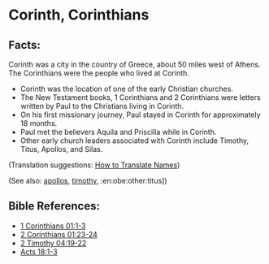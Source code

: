 # Corinth, Corinthians #

## Facts: ##

Corinth was a city in the country of Greece, about 50 miles west of Athens. The Corinthians were the people who lived at Corinth.

* Corinth was the location of one of the early Christian churches.
* The New Testament books, 1 Corinthians and 2 Corinthians were letters written by Paul to the Christians living in Corinth.
* On his first missionary journey, Paul stayed in Corinth for approximately 18 months.
* Paul met the believers Aquila and Priscilla while in Corinth.
* Other early church leaders associated with Corinth include Timothy, Titus, Apollos, and Silas.

(Translation suggestions: [How to Translate Names](https://git.door43.org/Door43/en-ta-translate-vol1/src/master/content/translate_names.md))

(See also: [apollos](../other/apollos.md), [timothy](../other/timothy.md), :en:obe:other:titus])

## Bible References: ##

* [1 Corinthians 01:1-3](https://door43.org/en/bible/notes/1co/01/01)
* [2 Corinthians 01:23-24](https://door43.org/en/bible/notes/2co/01/23)
* [2 Timothy 04:19-22](https://door43.org/en/bible/notes/2ti/04/19)
* [Acts 18:1-3](https://door43.org/en/bible/notes/act/18/01)

